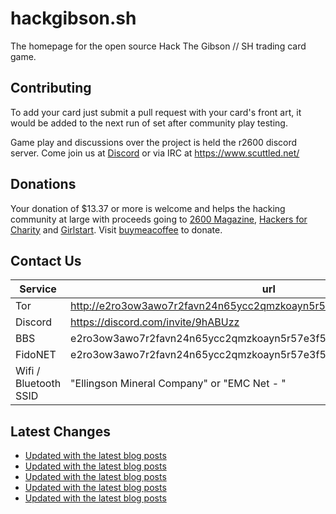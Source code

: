 # hackgibson.sh
The homepage for the open source Hack The Gibson // SH trading card game.


## Contributing

To add your card just submit a pull request with your card's front art, it would be added to the next run of set after community play testing.

Game play and discussions over the project is held the r2600 discord server. Come join us at [Discord](https://discord.com/invite/9hABUzz) or via IRC at https://www.scuttled.net/


## Donations

Your donation of $13.37 or more is welcome and helps the hacking community at large with proceeds going to [2600 Magazine](https://2600.com/), [Hackers for Charity](https://hackersforcharity.org) and [Girlstart](https://girlstart.org).  Visit [buymeacoffee](https://www.buymeacoffee.com/hackgibson.sh) to donate.


## Contact Us

Service | url
-|-
Tor | http://e2ro3ow3awo7r2favn24n65ycc2qmzkoayn5r57e3f56nvjwdcgg32ad.onion
Discord | https://discord.com/invite/9hABUzz
BBS | e2ro3ow3awo7r2favn24n65ycc2qmzkoayn5r57e3f56nvjwdcgg32ad.onion:23
FidoNET | e2ro3ow3awo7r2favn24n65ycc2qmzkoayn5r57e3f56nvjwdcgg32ad.onion:24554
Wifi / Bluetooth SSID | "Ellingson Mineral Company" or "EMC Net - <fidonet address>"

## Latest Changes
<!-- BLOG-POST-LIST:START -->
- [Updated with the latest blog posts](https://github.com/DFW2600/hackgibson.sh/commit/1fab438cc3c6d13cbeac043055828f9d7ef5e5f4)
- [Updated with the latest blog posts](https://github.com/DFW2600/hackgibson.sh/commit/81ef6123f478e5cac639129ed05fc9d324242b90)
- [Updated with the latest blog posts](https://github.com/DFW2600/hackgibson.sh/commit/bc46c377aa40e8b56f83749a8ab687e8f7024c0b)
- [Updated with the latest blog posts](https://github.com/DFW2600/hackgibson.sh/commit/14528735bfde145a1fad9212179dd510319b13aa)
- [Updated with the latest blog posts](https://github.com/DFW2600/hackgibson.sh/commit/b5c5dd7bb3909f06b8ab3dc4f9c68e7f3ba9ba8a)
<!-- BLOG-POST-LIST:END -->

